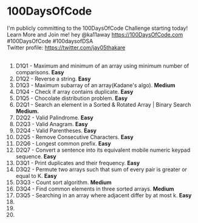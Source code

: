 # 100DaysOfCode
I'm publicly committing to the 100DaysOfCode Challenge starting today! Learn More and Join me! hey @ka11away https://100DaysOfCode.com #100DaysOfCode #100daysofDSA <br>
Twitter profile: https://twitter.com/jay05thakare <br><br>

<ol>
  <li>D1Q1 - Maximum and minimum of an array using minimum number of comparisons. <strong> Easy</strong></li>
  <li>D1Q2 - Reverse a string. <strong> Easy</strong></li>
  <li>D1Q3 - Maximum subarray of an array(Kadane's algo). <strong> Medium</strong></li>
  <li>D1Q4 - Check if array contains duplicate. <strong> Easy</strong></li>
  <li>D1Q5 - Chocolate distribution problem. <strong> Easy</strong></li>
  <li>D2Q1 - Search an element in a Sorted & Rotated Array | Binary Search <strong> Medium. </strong></li>
  <li>D2Q2 - Valid Palindrome. <strong> Easy</strong></li>
  <li>D2Q3 - Valid Anagram. <strong> Easy</strong></li>
  <li>D2Q4 - Valid Parentheses. <strong> Easy</strong></li>
  <li>D2Q5 - Remove Consecutive Characters. <strong> Easy</strong></li>
  <li>D2Q6 - Longest common prefix. <strong> Easy</strong></li>
  <li>D2Q7 - Convert a sentence into its equivalent mobile numeric keypad sequence. <strong> Easy</strong></li>
  <li>D3Q1 - Print duplicates and their frequency. <strong> Easy</strong></li>
  <li>D3Q2 - Permute two arrays such that sum of every pair is greater or equal to K. <strong> Easy</strong></li>
  <li>D3Q3 - Count sort algorithm. <strong> Medium</strong></li>
  <li>D3Q4 - Find common elements in three sorted arrays. <strong> Medium</strong></li>
  <li>D3Q5 - Searching in an array where adjacent differ by at most k. <strong> Easy</strong></li>
  <li></li>
  <li></li>
  <li></li>

</ol>